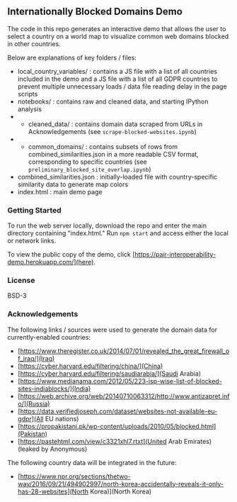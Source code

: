 ## Internationally Blocked Domains Demo
The code in this repo generates an interactive demo that allows the user to select a country on a world map to visualize common web domains blocked in other countries.

Below are explanations of key folders / files:
- local_country_variables/ : contains a JS file with a list of all countries included in the demo and a JS file with a list of all GDPR countries to prevent multiple unnecessary loads / data file reading delay in the page scripts
- notebooks/ : contains raw and cleaned data, and starting IPython analysis
- - cleaned_data/ : contains domain data scraped from URLs in Acknowledgements (see `scrape-blocked-websites.ipynb`)
- - common_domains/ : contains subsets of rows from combined_similarities.json in a more readable CSV format, corresponding to specific countries (see `preliminary_blocked_site_overlap.ipynb`)
- combined_similarities.json : initially-loaded file with country-specific similarity data to generate map colors
- index.html : main demo page

### Getting Started
To run the web server locally, download the repo and enter the main directory containing "index.html." Run `npm start` and access either the local or network links.

To view the public copy of the demo, click [https://pair-interoperability-demo.herokuapp.com/](here).

### License
BSD-3

### Acknowledgements
The following links / sources were used to generate the domain data for currently-enabled countries:
- [https://www.theregister.co.uk/2014/07/01/revealed_the_great_firewall_of_iraq/](Iraq)
- [https://cyber.harvard.edu/filtering/china/](China)
- [https://cyber.harvard.edu/filtering/saudiarabia/](Saudi Arabia)
- [https://www.medianama.com/2012/05/223-isp-wise-list-of-blocked-sites-indiablocks/](India)
- [https://web.archive.org/web/20140710063312/http://www.antizapret.info/](Russia)
- [https://data.verifiedjoseph.com/dataset/websites-not-available-eu-gdpr](All EU nations)
- [https://propakistani.pk/wp-content/uploads/2010/05/blocked.html](Pakistan)
- [https://pastehtml.com/view/c3321xhl7.rtxt](United Arab Emirates) (leaked by Anonymous)

The following country data will be integrated in the future:
- [https://www.npr.org/sections/thetwo-way/2016/09/21/494902997/north-korea-accidentally-reveals-it-only-has-28-websites](North Korea)](North Korea)
